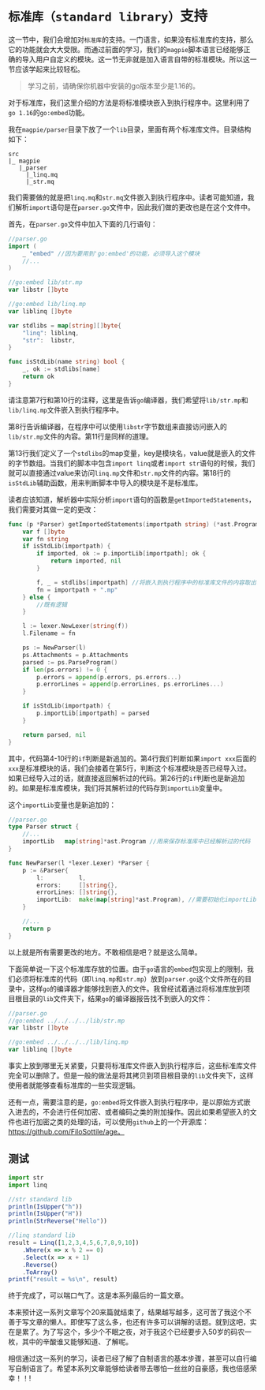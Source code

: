 # `标准库（standard library）`支持

这一节中，我们会增加对`标准库`的支持。一门语言，如果没有标准库的支持，那么它的功能就会大大受限。而通过前面的学习，我们的`magpie`脚本语言已经能够正确的导入用户自定义的模块。这一节无非就是加入语言自带的标准模块。所以这一节应该学起来比较轻松。

> 学习之前，请确保你机器中安装的go版本至少是1.16的。

对于标准库，我们这里介绍的方法是将标准模块嵌入到执行程序中。这里利用了`go 1.16`的`go:embed`功能。

我在`magpie/parser`目录下放了一个`lib`目录，里面有两个标准库文件。目录结构如下：

```
src
|_ magpie
   |_parser
     |_linq.mq
     |_str.mq
```

我们需要做的就是把`linq.mq`和`str.mq`文件嵌入到执行程序中。读者可能知道，我们解析`import`语句是在`parser.go`文件中，因此我们做的更改也是在这个文件中。

首先，在`parser.go`文件中加入下面的几行语句：

```go
//parser.go
import (
    _ "embed" //因为要用到'go:embed'的功能，必须导入这个模块
	//...
)

//go:embed lib/str.mp
var libstr []byte

//go:embed lib/linq.mp
var liblinq []byte

var stdlibs = map[string][]byte{
	"linq": liblinq,
	"str":  libstr,
}

func isStdLib(name string) bool {
	_, ok := stdlibs[name]
	return ok
}
```

请注意第7行和第10行的注释，这里是告诉`go`编译器，我们希望将`lib/str.mp`和`lib/linq.mp`文件嵌入到执行程序中。

第8行告诉编译器，在程序中可以使用`libstr`字节数组来直接访问嵌入的`lib/str.mp`文件的内容。第11行是同样的道理。

第13行我们定义了一个`stdlibs`的map变量，key是模块名，value就是嵌入的文件的字节数组。当我们的脚本中包含`import linq`或者`import str`语句的时候，我们就可以直接通过value来访问`linq.mp`文件和`str.mp`文件的内容。第18行的`isStdLib`辅助函数，用来判断脚本中导入的模块是不是标准库。



读者应该知道，解析器中实际分析`import`语句的函数是`getImportedStatements`，我们需要对其做一定的更改：

```go
func (p *Parser) getImportedStatements(importpath string) (*ast.Program, error) {
	var f []byte
	var fn string
	if isStdLib(importpath) {
		if imported, ok := p.importLib[importpath]; ok {
			return imported, nil
		}

		f, _ = stdlibs[importpath] //将嵌入到执行程序中的标准库文件的内容取出
		fn = importpath + ".mp"
	} else {
		//既有逻辑
    }

	l := lexer.NewLexer(string(f))
	l.Filename = fn

	ps := NewParser(l)
	ps.Attachments = p.Attachments
	parsed := ps.ParseProgram()
	if len(ps.errors) != 0 {
		p.errors = append(p.errors, ps.errors...)
		p.errorLines = append(p.errorLines, ps.errorLines...)
	}

	if isStdLib(importpath) {
		p.importLib[importpath] = parsed
	}

	return parsed, nil
}
```

其中，代码第4-10行的`if`判断是新追加的。第4行我们判断如果`import xxx`后面的`xxx`是标准模块的话，我们会接着在第5行，判断这个标准模块是否已经导入过。如果已经导入过的话，就直接返回解析过的代码。第26行的`if`判断也是新追加的。如果是标准库模块，我们将其解析过的代码存到`importLib`变量中。

这个`importLib`变量也是新追加的：

```go
//parser.go
type Parser struct {
	//...
	importLib   map[string]*ast.Program //用来保存标准库中已经解析过的代码
}

func NewParser(l *lexer.Lexer) *Parser {
	p := &Parser{
		l:          l,
		errors:     []string{},
		errorLines: []string{},
		importLib:  make(map[string]*ast.Program), //需要初始化importLib变量
	}

	//...
	return p
}
```

以上就是所有需要更改的地方。不敢相信是吧？就是这么简单。



下面简单说一下这个标准库存放的位置。由于`go`语言的`embed`包实现上的限制，我们必须将标准库的代码（即`linq.mp`和`str.mp`）放到`parser.go`这个文件所在的目录中，这样`go`的编译器才能够找到嵌入的文件。我曾经试着通过将标准库放到项目根目录的`lib`文件夹下，结果`go`的编译器报告找不到嵌入的文件：

```go
//parser.go
//go:embed ../../../../lib/str.mp
var libstr []byte

//go:embed ../../../../lib/linq.mp
var liblinq []byte
```

事实上放到哪里无关紧要，只要将标准库文件嵌入到执行程序后，这些标准库文件完全可以删除了。但是一般的做法是将其拷贝到项目根目录的`lib`文件夹下，这样使用者就能够查看标准库的一些实现逻辑。

还有一点，需要注意的是，`go:embed`将文件嵌入到执行程序中，是以原始方式嵌入进去的，不会进行任何加密、或者编码之类的附加操作。因此如果希望嵌入的文件也进行加密之类的处理的话，可以使用`github`上的一个开源库：https://github.com/FiloSottile/age。



## 测试

```javascript
import str
import linq

//str standard lib
println(IsUpper("h"))
println(IsUpper("H"))
println(StrReverse("Hello"))

//linq standard lib
result = Linq([1,2,3,4,5,6,7,8,9,10])
	.Where(x => x % 2 == 0)
	.Select(x => x + 1)
	.Reverse()
	.ToArray()
printf("result = %s\n", result)
```



终于完成了，可以喘口气了。这是本系列最后的一篇文章。

本来预计这一系列文章写个20来篇就结束了，结果越写越多，这可苦了我这个不善于写文章的懒人。即使写了这么多，也还有许多可以讲解的话题。就到这吧，实在是累了。为了写这个，多少个不眠之夜，对于我这个已经要步入50岁的码农一枚，其中的辛酸谁又能够知道、了解呢。

相信通过这一系列的学习，读者已经了解了自制语言的基本步骤，甚至可以自行编写自制语言了。希望本系列文章能够给读者带去哪怕一丝丝的自豪感，我也倍感荣幸！！!

